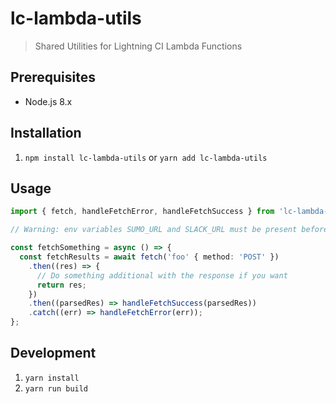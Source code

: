# lc-lambda-utils

> Shared Utilities for Lightning CI Lambda Functions

## Prerequisites

* Node.js 8.x

## Installation

1. `npm install lc-lambda-utils` or `yarn add lc-lambda-utils`

## Usage

```typescript
import { fetch, handleFetchError, handleFetchSuccess } from 'lc-lambda-utils';

// Warning: env variables SUMO_URL and SLACK_URL must be present before using fetch responses

const fetchSomething = async () => {
  const fetchResults = await fetch('foo' { method: 'POST' })
    .then((res) => {
      // Do something additional with the response if you want
      return res;
    })
    .then((parsedRes) => handleFetchSuccess(parsedRes))
    .catch((err) => handleFetchError(err));
};
```

## Development

1. `yarn install`
2. `yarn run build`
